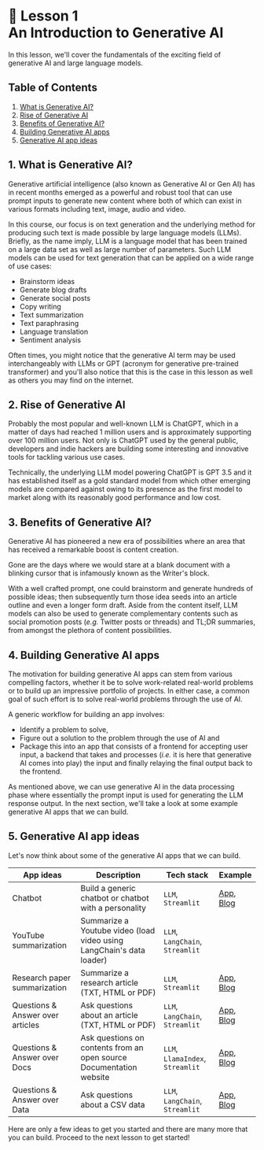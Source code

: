 # 📖 Lesson 1 <br> An Introduction to Generative AI

In this lesson, we'll cover the fundamentals of the exciting field of generative AI and large language models.

## Table of Contents
1. [What is Generative AI?](#1-what-is-generative-ai)
2. [Rise of Generative AI](#2-rise-of-generative-ai)
3. [Benefits of Generative AI?](#3-benefits-of-generative-ai)
4. [Building Generative AI apps](#4-building-generative-ai-apps)
5. [Generative AI app ideas](#5-generative-ai-app-ideas)

## 1. What is Generative AI?

Generative artificial intelligence (also known as Generative AI or Gen AI) has in recent months emerged as a powerful and robust tool that can use prompt inputs to generate new content where both of which can exist in various formats including text, image, audio and video.

In this course, our focus is on text generation and the underlying method for producing such text is made possible by large language models (LLMs). Briefly, as the name imply, LLM is a language model that has been trained on a large data set as well as large number of parameters. Such LLM models can be used for text generation that can be applied on a wide range of use cases:
- Brainstorm ideas
- Generate blog drafts
- Generate social posts
- Copy writing
- Text summarization
- Text paraphrasing
- Language translation
- Sentiment analysis

Often times, you might notice that the generative AI term may be used interchangeably with LLMs or GPT (acronym for generative pre-trained transformer) and you'll also notice that this is the case in this lesson as well as others you may find on the internet.

## 2. Rise of Generative AI

Probably the most popular and well-known LLM is ChatGPT, which in a matter of days had reached 1 million users and is approximately supporting over 100 million users. Not only is ChatGPT used by the general public, developers and indie hackers are building some interesting and innovative tools for tackling various use cases.

Technically, the underlying LLM model powering ChatGPT is GPT 3.5 and it has established itself as a gold standard model from which other emerging models are compared against owing to its presence as the first model to market along with its reasonably good performance and low cost.

## 3. Benefits of Generative AI?

Generative AI has pioneered a new era of possibilities where an area that has received a remarkable boost is content creation. 

Gone are the days where we would stare at a blank document with a blinking cursor that is infamously known as the Writer's block.

With a well crafted prompt, one could brainstorm and generate hundreds of possible ideas; then subsequently turn those idea seeds into an article outline and even a longer form draft. Aside from the content itself, LLM models can also be used to generate complementary contents such as social promotion posts (_e.g._ Twitter posts or threads) and TL;DR summaries, from amongst the plethora of content possibilities. 

## 4. Building Generative AI apps

The motivation for building generative AI apps can stem from various compelling factors, whether it be to solve work-related real-world problems or to build up an impressive portfolio of projects. In either case, a common goal of such effort is to solve real-world problems through the use of AI.

A generic workflow for building an app involves:
- Identify a problem to solve,
- Figure out a solution to the problem through the use of AI and
- Package this into an app that consists of a frontend for accepting user input, a backend that takes and processes (_i.e._ it is here that generative AI comes into play) the input and finally relaying the final output back to the frontend.

As mentioned above, we can use generative AI in the data processing phase where essentially the prompt input is used for generating the LLM response output. In the next section, we'll take a look at some example generative AI apps that we can build.

## 5. Generative AI app ideas

Let's now think about some of the generative AI apps that we can build.


| App ideas | Description | Tech stack | Example |
|---|---|---|---|
| Chatbot | Build a generic chatbot or chatbot with a personality | `LLM`, `Streamlit` | [App](https://llama2.streamlit.app/), [Blog](https://blog.streamlit.io/how-to-build-a-llama-2-chatbot/) |
| YouTube summarization | Summarize a Youtube video (load video using LangChain's data loader) | `LLM`, `LangChain`, `Streamlit` |  |
| Research paper summarization | Summarize a research article (TXT, HTML or PDF) | `LLM`, `Streamlit` | [App](https://langchain-text-summarization.streamlit.app/), [Blog](https://blog.streamlit.io/langchain-tutorial-3-build-a-text-summarization-app/) |
| Questions & Answer over articles |  Ask questions about an article (TXT, HTML or PDF) | `LLM`, `LangChain`, `Streamlit` | [App](https://langchain-ask-the-doc.streamlit.app/), [Blog](https://blog.streamlit.io/langchain-tutorial-4-build-an-ask-the-doc-app/) |
| Questions & Answer over Docs | Ask questions on contents from an open source Documentation website | `LLM`, `LlamaIndex`, `Streamlit` | [App](https://llamaindex-chat-with-docs.streamlit.app/), [Blog](https://blog.streamlit.io/build-a-chatbot-with-custom-data-sources-powered-by-llamaindex/) |
| Questions & Answer over Data | Ask questions about a CSV data | `LLM`, `LangChain`, `Streamlit` | [App](https://langchain-ask-the-data.streamlit.app/), [Blog](https://blog.streamlit.io/langchain-tutorial-5-build-an-ask-the-data-app/) |

Here are only a few ideas to get you started and there are many more that you can build. Proceed to the next lesson to get started!
